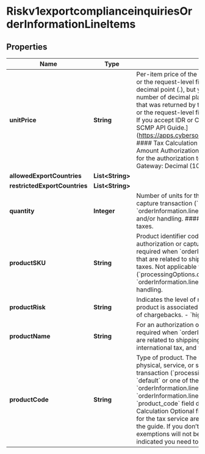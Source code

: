 
# Riskv1exportcomplianceinquiriesOrderInformationLineItems

## Properties
Name | Type | Description | Notes
------------ | ------------- | ------------- | -------------
**unitPrice** | **String** | Per-item price of the product. This value for this field cannot be negative.  You must include either this field or the request-level field &#x60;orderInformation.amountDetails.totalAmount&#x60; in your request.  You can include a decimal point (.), but you cannot include any other special characters. The value is truncated to the correct number of decimal places.  #### DCC with a Third-Party Provider Set this field to the converted amount that was returned by the DCC provider. You must include either the 1st line item in the order and this field, or the request-level field &#x60;orderInformation.amountDetails.totalAmount&#x60; in your request.  #### FDMS South If you accept IDR or CLP currencies, see the entry for FDMS South in the [Merchant Descriptors Using the SCMP API Guide.] (https://apps.cybersource.com/library/documentation/dev_guides/Merchant_Descriptors_SCMP_API/html/)  #### Tax Calculation Required field for U.S., Canadian, international and value added taxes.  #### Zero Amount Authorizations If your processor supports zero amount authorizations, you can set this field to 0 for the authorization to check if the card is lost or stolen.  #### Maximum Field Lengths For GPN and JCN Gateway: Decimal (10) All other processors: Decimal (15)  | 
**allowedExportCountries** | **List&lt;String&gt;** |  |  [optional]
**restrictedExportCountries** | **List&lt;String&gt;** |  |  [optional]
**quantity** | **Integer** | Number of units for this order. Must be a non-negative integer.  The default is &#x60;1&#x60;. For an authorization or capture transaction (&#x60;processingOptions.capture&#x60; is set to &#x60;true&#x60; or &#x60;false&#x60;), this field is required when &#x60;orderInformation.lineItems[].productCode&#x60; is not &#x60;default&#x60; or one of the other values related to shipping and/or handling.  #### Tax Calculation Optional field for U.S., Canadian, international tax, and value added taxes.  |  [optional]
**productSKU** | **String** | Product identifier code. Also known as the Stock Keeping Unit (SKU) code for the product.  For an authorization or capture transaction (&#x60;processingOptions.capture&#x60; is set to &#x60;true&#x60; or &#x60;false&#x60;), this field is required when &#x60;orderInformation.lineItems[].productCode&#x60; is not set to **default** or one of the other values that are related to shipping and/or handling.  #### Tax Calculation Optional field for U.S. and Canadian taxes. Not applicable to international and value added taxes. For an authorization or capture transaction (&#x60;processingOptions.capture&#x60; is set to &#x60;true&#x60; or &#x60;false&#x60;), this field is required when &#x60;orderInformation.lineItems[].productCode&#x60; is not &#x60;default&#x60; or one of the values related to shipping and/or handling.  |  [optional]
**productRisk** | **String** | Indicates the level of risk for the product. This field can contain one of the following values: - &#x60;low&#x60;: The product is associated with few chargebacks. - &#x60;normal&#x60;: The product is associated with a normal number of chargebacks. - &#x60;high&#x60;: The product is associated with many chargebacks.  |  [optional]
**productName** | **String** | For an authorization or capture transaction (&#x60;processingOptions.capture&#x60; is &#x60;true&#x60; or &#x60;false&#x60;), this field is required when &#x60;orderInformation.lineItems[].productCode&#x60; is not &#x60;default&#x60; or one of the other values that are related to shipping and/or handling.  #### Tax Calculation Optional field for U.S., Canadian, international tax, and value added taxes.  |  [optional]
**productCode** | **String** | Type of product. The value for this field is used to identify the product category (electronic, handling, physical, service, or shipping). The default value is &#x60;default&#x60;.  If you are performing an authorization transaction (&#x60;processingOptions.capture&#x60; is set to &#x60;false&#x60;), and you set this field to a value other than &#x60;default&#x60; or one of the values related to shipping and/or handling, then &#x60;orderInformation.lineItems[].quantity&#x60;, &#x60;orderInformation.lineItems[].productName&#x60;, and &#x60;orderInformation.lineItems[].productSku&#x60; fields are required.  Optional field.  For details, see the &#x60;product_code&#x60; field description in the [Credit Card Services Using the SCMP API Guide](https://apps.cybersource.com/library/documentation/dev_guides/CC_Svcs_SCMP_API/html/).  #### Tax Calculation Optional field for U.S., Canadian, international tax, and value added taxes.  The Product Codes for the tax service are located in the Cybersource Tax Codes guide. Contact Customer Support to request the guide. If you don’t send a tax service Product Code in your tax request, product-based rules or exemptions will not be applied and the transaction will default to fully taxable in the locations where you’ve indicated you need to collect tax [by way of nexus, no nexus, or seller registration number fields].  |  [optional]



